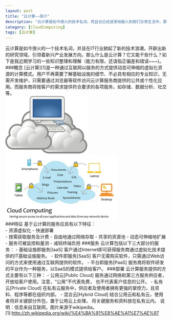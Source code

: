 ```yaml
---
layout: post
title: "云计算——简介"
description: "云计算是如今很火的技术名词，而且也已经逐渐地融入到我们日常生活中。那么什么是云计算？云计算又能干些什么？"
category: [CloudComputing]
tags: [云计算]
---
```


云计算是如今很火的一个技术名词，并且在IT行业掀起了新的技术浪潮，开辟出新的研究领域，引领着新兴产业发展方向。那么什么是云计算？它又能干些什么？如下是我近期学习的一些知识整理和理解（能力有限，还请指正偏差和错误~~~)。	
###概念
[云计算][1]是一种通过互联网以服务的方式提供动态可伸缩的虚拟化资源的计算模式。用户不再需要了解基础设施的细节、不必具有相应的专业知识，无需开发维护，只需要通过浏览器等软件访问云计算服务商提供的公共或个性化应用。而服务商将按客户的需求提供符合要求的各项服务，如存储、数据分析、社交等。  
![云概念](/assets/images/cloud_computing.png)
![云计算](/assets/images/cloud_applications.jpg)  
###特征
	基于云计算的服务应具有以下特征：  
	- 资源虚拟化
	- 快速部署	
	- 按需获取服务及计费	
	- 自由地通过网络存取	
	- 共享的资源池
	- 动态可伸缩地扩展	
	- 服务可被监控和量测	
	- 减轻终端负担
###服务
	云计算包括以下三大部分的服务：
	- 基础设施即服务[IaaS]
		客户通过Internet即可获得服务商通过虚拟化技术提供的IT基础设施服务。
	- 软件即服务[SaaS]
		客户无需购买软件，只需通过Web访问的方式来使用通过互联网提供的软件。
	- 平台即服务[PaaS]
		服务商将软件研发的平台作为一种服务，以SaaS的模式提供给客户。
###部署
	云计算服务提供的方式主要有以下三种：
	- 公用云[Public Cloud]
		服务通过网络和第三方服务供应者，开放给客户使用。注意，“公用”不代表免费，
		也不代表客户信息的公开。
	- 私有云[Private Cloud]
		在私有云服务中，供应者及使用者拥有更强的掌控力，且资料、程序等都在组织内部。
	- 混合云[Hybrid Cloud]
		结合公用云和私有云，使用者将非关键部分外包，置于公用云上处理，
		将关键服务和资料放在私有云内。
说明：信息来自互联网，图片来源于wikipedia。
[1]:http://zh.wikipedia.org/wiki/%E4%BA%91%E8%AE%A1%E7%AE%97